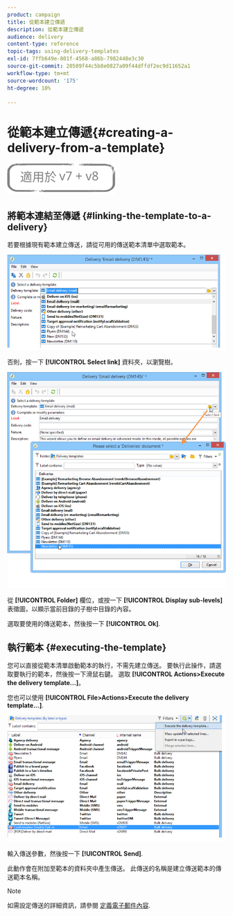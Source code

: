 ```yaml
---
product: campaign
title: 從範本建立傳遞
description: 從範本建立傳遞
audience: delivery
content-type: reference
topic-tags: using-delivery-templates
exl-id: 7ffb649e-801f-4568-a86b-7982448e3c30
source-git-commit: 20509f44c5b8e0827a09f44dffdf2ec9d11652a1
workflow-type: tm+mt
source-wordcount: '175'
ht-degree: 10%

---
```


# 從範本建立傳遞{#creating-a-delivery-from-a-template}

![](../../assets/common.svg)

## 將範本連結至傳遞 {#linking-the-template-to-a-delivery}

若要根據現有範本建立傳送，請從可用的傳送範本清單中選取範本。

![](assets/s_ncs_user_wizard_select_template.png)

否則，按一下 **[!UICONTROL Select link]** 資料夾，以瀏覽樹。

![](assets/s_ncs_user_wizard_choose_link.png)

從 **[!UICONTROL Folder]** 欄位，或按一下 **[!UICONTROL Display sub-levels]** 表徵圖，以顯示當前目錄的子樹中目錄的內容。

選取要使用的傳送範本，然後按一下 **[!UICONTROL Ok]**.

## 執行範本 {#executing-the-template}

您可以直接從範本清單啟動範本的執行，不需先建立傳送。 要執行此操作，請選取要執行的範本，然後按一下滑鼠右鍵。 選取 **[!UICONTROL Actions>Execute the delivery template...]**。

您也可以使用 **[!UICONTROL File>Actions>Execute the delivery template...]**.

![](assets/s_ncs_user_template_execute_menu.png)

輸入傳送參數，然後按一下 **[!UICONTROL Send]**.

此動作會在附加至範本的資料夾中產生傳送。 此傳送的名稱是建立傳送範本的傳送範本名稱。

>[!NOTE]
>
>如需設定傳送的詳細資訊，請參閱 [定義電子郵件內容](defining-the-email-content.md).
